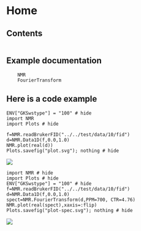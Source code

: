 # Home

## Contents
```@contents
```

## Example documentation
```@docs
    NMR
    FourierTransform
```

## Here is a code example
```@example
ENV["GKSwstype"] = "100" # hide
import NMR
import Plots # hide

f=NMR.readBrukerFID("../../test/data/10/fid")
d=NMR.Data1D(f,0.0,1.0)
NMR.plot(real(d))
Plots.savefig("plot.svg"); nothing # hide
```
![](plot.svg)

```@example
import NMR # hide
import Plots # hide
ENV["GKSwstype"] = "100" # hide
f=NMR.readBrukerFID("../../test/data/10/fid")
d=NMR.Data1D(f,0.0,1.0)
spect=NMR.FourierTransform(d,PPM=700, CTR=4.76)
NMR.plot(real(spect),xaxis=:flip)
Plots.savefig("plot-spec.svg"); nothing # hide
```
![](plot-spec.svg)